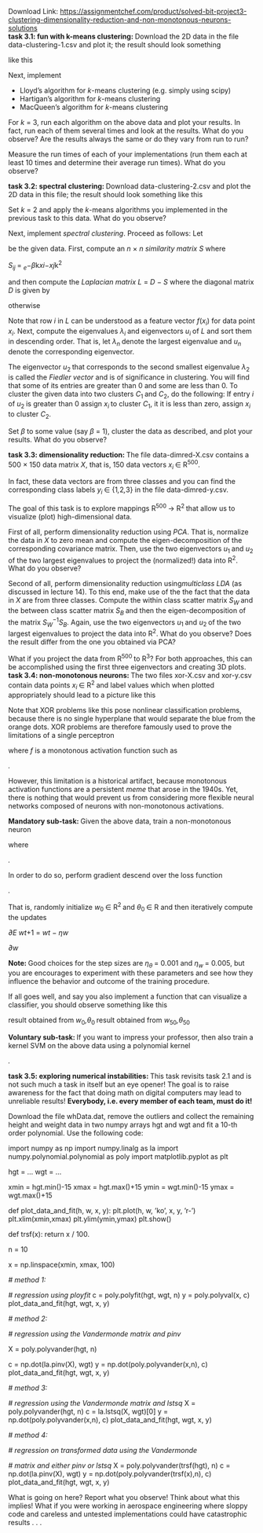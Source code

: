 Download Link: https://assignmentchef.com/product/solved-bit-project3-clustering-dimensionality-reduction-and-non-monotonous-neurons-solutions
<br>
<strong>task 3.1: fun with k-means clustering: </strong>Download the 2D data in the file data-clustering-1.csv and plot it; the result should look something

like this

Next, implement

<ul>

 <li>Lloyd’s algorithm for <em>k</em>-means clustering (e.g. simply using scipy)</li>

 <li>Hartigan’s algorithm for <em>k</em>-means clustering</li>

 <li>MacQueen’s algorithm for <em>k</em>-means clustering</li>

</ul>

For <em>k </em>= 3, run each algorithm on the above data and plot your results. In fact, run each of them several times and look at the results. What do you observe? Are the results always the same or do they vary from run to run?

Measure the run times of each of your implementations (run them each at least 10 times and determine their average run times). What do you observe?

<strong>task 3.2: spectral clustering: </strong>Download data-clustering-2.csv and plot the 2D data in this file; the result should look something like this

Set <em>k </em>= 2 and apply the <em>k</em>-means algorithms you implemented in the previous task to this data. What do you observe?

Next, implement <em>spectral clustering</em>. Proceed as follows: Let

be the given data. First, compute an <em>n </em>× <em>n </em><em>similarity matrix S </em>where

<em>S<sub>ij </sub></em>= <em><sub>e</sub></em>−<em>β</em>k<em>x</em><em>i</em>−<em>x</em><em>j</em>k<sup>2</sup>

and then compute the <em>Laplacian matrix L </em>= <em>D </em>− <em>S </em>where the diagonal matrix <em>D </em>is given by

otherwise

Note that row <em>i </em>in <em>L </em>can be understood as a feature vector <em>f</em>(<em>x</em><em><sub>i</sub></em>) for data point <em>x</em><em><sub>i</sub></em>. Next, compute the eigenvalues <em>λ<sub>i </sub></em>and eigenvectors <em>u</em><em><sub>i </sub></em>of <em>L </em>and sort them in descending order. That is, let <em>λ<sub>n </sub></em>denote the largest eigenvalue and <em>u</em><em><sub>n </sub></em>denote the corresponding eigenvector.

The eigenvector <em>u</em><sub>2 </sub>that corresponds to the second smallest eigenvalue <em>λ</em><sub>2 </sub>is called the <em>Fiedler vector </em>and is of significance in clustering. You will find that some of its entries are greater than 0 and some are less than 0. To cluster the given data into two clusters <em>C</em><sub>1 </sub>and <em>C</em><sub>2</sub>, do the following: If entry <em>i </em>of <em>u</em><sub>2 </sub>is greater than 0 assign <em>x</em><em><sub>i </sub></em>to cluster <em>C</em><sub>1</sub>, it it is less than zero, assign <em>x</em><em><sub>i </sub></em>to cluster <em>C</em><sub>2</sub>.

Set <em>β </em>to some value (say <em>β </em>= 1), cluster the data as described, and plot your results. What do you observe?

<strong>task 3.3: dimensionality reduction: </strong>The file data-dimred-X.csv contains a 500 × 150 data matrix <em>X</em>, that is, 150 data vectors <em>x</em><em><sub>i </sub></em>∈ R<sup>500</sup>.

In fact, these data vectors are from three classes and you can find the corresponding class labels <em>y<sub>i </sub></em>∈ {1<em>,</em>2<em>,</em>3} in the file data-dimred-y.csv.

The goal of this task is to explore mappings R<sup>500 </sup>→ R<sup>2 </sup>that allow us to visualize (plot) high-dimensional data.

First of all, perform dimensionality reduction using <em>PCA</em>. That is, normalize the data in <em>X </em>to zero mean and compute the eigen-decomposition of the corresponding covariance matrix. Then, use the two eigenvectors <em>u</em><sub>1 </sub>and <em>u</em><sub>2 </sub>of the two largest eigenvalues to project the (normalized!) data into R<sup>2</sup>. What do you observe?

Second of all, perform dimensionality reduction using<em>multiclass LDA </em>(as discussed in lecture 14). To this end, make use of the the fact that the data in <em>X </em>are from three classes. Compute the within class scatter matrix <em>S</em><em><sub>W </sub></em>and the between class scatter matrix <em>S</em><em><sub>B </sub></em>and then the eigen-decomposition of the matrix <em>S</em><em><sub>W</sub></em><sup>−1</sup><em>S</em><em><sub>B</sub></em>. Again, use the two eigenvectors <em>u</em><sub>1 </sub>and <em>u</em><sub>2 </sub>of the two largest eigenvalues to project the data into R<sup>2</sup>. What do you observe? Does the result differ from the one you obtained via PCA?

What if you project the data from R<sup>500 </sup>to R<sup>3</sup>? For both approaches, this can be accomplished using the first three eigenvectors and creating 3D plots. <strong>task 3.4: non-monotonous neurons: </strong>The two files xor-X.csv and xor-y.csv contain data points <em>x</em><em><sub>i </sub></em>∈ R<sup>2 </sup>and label values which when plotted appropriately should lead to a picture like this

Note that XOR problems like this pose nonlinear classification problems, because there is no single hyperplane that would separate the blue from the orange dots. XOR problems are therefore famously used to prove the limitations of a single perceptron

where <em>f </em>is a monotonous activation function such as

<em>.</em>

However, this limitation is a historical artifact, because monotonous activation functions are a persistent <em>meme </em>that arose in the 1940s. Yet, there is nothing that would prevent us from considering more flexible neural networks composed of neurons with non-monotonous activations.

<strong>Mandatory sub-task: </strong>Given the above data, train a non-monotonous neuron

where

<em>.</em>

In order to do so, perform gradient descend over the loss function

<em>.</em>

That is, randomly initialize <em>w</em><sub>0 </sub>∈ R<sup>2 </sup>and <em>θ</em><sub>0 </sub>∈ R and then iteratively compute the updates

<em>∂E w</em><em>t</em>+1 = <em>w</em><em>t </em>− <em>η</em><em>w</em>

<em>∂w</em>

<strong>Note: </strong>Good choices for the step sizes are <em>η<sub>θ </sub></em>= 0<em>.</em>001 and <em>η<sub>w </sub></em>= 0<em>.</em>005, but you are encourages to experiment with these parameters and see how they influence the behavior and outcome of the training procedure.

If all goes well, and say you also implement a function that can visualize a classifier, you should observe something like this

result obtained from <em>w</em><sub>0</sub><em>,θ</em><sub>0                                             </sub>result obtained from <em>w</em><sub>50</sub><em>,θ</em><sub>50</sub>

<strong>Voluntary sub-task: </strong>If you want to impress your professor, then also train a kernel SVM on the above data using a polynomial kernel

<em>.</em>

<strong>task 3.5: exploring numerical instabilities: </strong>This task revisits task 2.1 and is not such much a task in itself but an eye opener! The goal is to raise awareness for the fact that doing math on digital computers may lead to unreliable results! <strong>Everybody, i.e. every member of each team, must do it!</strong>

Download the file whData.dat, remove the outliers and collect the remaining height and weight data in two numpy arrays hgt and wgt and fit a 10-th order polynomial. Use the following code:

import numpy as np import numpy.linalg as la import numpy.polynomial.polynomial as poly import matplotlib.pyplot as plt

hgt = … wgt = …

xmin = hgt.min()-15 xmax = hgt.max()+15 ymin = wgt.min()-15 ymax = wgt.max()+15

def plot_data_and_fit(h, w, x, y): plt.plot(h, w, ’ko’, x, y, ’r-’) plt.xlim(xmin,xmax) plt.ylim(ymin,ymax) plt.show()

def trsf(x): return x / 100.

n = 10

x = np.linspace(xmin, xmax, 100)

<em># method 1:</em>

<em># regression using ployfit </em>c = poly.polyfit(hgt, wgt, n) y = poly.polyval(x, c) plot_data_and_fit(hgt, wgt, x, y)

<em># method 2:</em>

<em># regression using the Vandermonde matrix and pinv</em>

X = poly.polyvander(hgt, n)

c = np.dot(la.pinv(X), wgt) y = np.dot(poly.polyvander(x,n), c) plot_data_and_fit(hgt, wgt, x, y)

<em># method 3:</em>

<em># regression using the Vandermonde matrix and lstsq </em>X = poly.polyvander(hgt, n) c = la.lstsq(X, wgt)[0] y = np.dot(poly.polyvander(x,n), c) plot_data_and_fit(hgt, wgt, x, y)

<em># method 4:</em>

<em># regression on transformed data using the Vandermonde</em>

<em># matrix and either pinv or lstsq </em>X = poly.polyvander(trsf(hgt), n) c = np.dot(la.pinv(X), wgt) y = np.dot(poly.polyvander(trsf(x),n), c) plot_data_and_fit(hgt, wgt, x, y)

What is going on here? Report what you observe! Think about what this implies! What if you were working in aerospace engineering where sloppy code and careless and untested implementations could have catastrophic results . . .